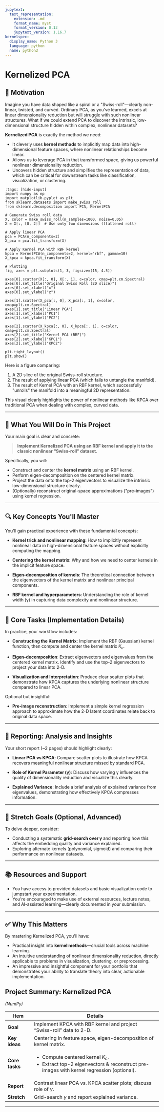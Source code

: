 ```yaml
---
jupytext:
  text_representation:
    extension: .md
    format_name: myst
    format_version: 0.13
    jupytext_version: 1.16.7
kernelspec:
  display_name: Python 3
  language: python
  name: python3
---
```

# Kernelized PCA

## 🌟 Motivation

Imagine you have data shaped like a spiral or a "Swiss-roll"—clearly non-linear, twisted, and curved. Ordinary PCA, as you've learned, excels at linear dimensionality reduction but will struggle with such nonlinear structures. What if we could extend PCA to discover the intrinsic, low-dimensional structure hidden within complex, nonlinear datasets?

**Kernelized PCA** is exactly the method we need:

* It cleverly uses **kernel methods** to implicitly map data into high-dimensional feature spaces, where nonlinear relationships become linear.
* Allows us to leverage PCA in that transformed space, giving us powerful nonlinear dimensionality reduction.
* Uncovers hidden structure and simplifies the representation of data, which can be critical for downstream tasks like classification, visualization, or clustering.

```{code-cell} ipython3
:tags: [hide-input]
import numpy as np
import matplotlib.pyplot as plt
from sklearn.datasets import make_swiss_roll
from sklearn.decomposition import PCA, KernelPCA

# Generate Swiss roll data
X, color = make_swiss_roll(n_samples=1000, noise=0.05)
X = X[:, [0, 2]]  # Use only two dimensions (flattened roll)

# Apply linear PCA
pca = PCA(n_components=2)
X_pca = pca.fit_transform(X)

# Apply Kernel PCA with RBF kernel
kpca = KernelPCA(n_components=2, kernel="rbf", gamma=10)
X_kpca = kpca.fit_transform(X)

# Plotting
fig, axes = plt.subplots(1, 3, figsize=(15, 4.5))

axes[0].scatter(X[:, 0], X[:, 1], c=color, cmap=plt.cm.Spectral)
axes[0].set_title("Original Swiss Roll (2D slice)")
axes[0].set_xlabel("x")
axes[0].set_ylabel("z")

axes[1].scatter(X_pca[:, 0], X_pca[:, 1], c=color, cmap=plt.cm.Spectral)
axes[1].set_title("Linear PCA")
axes[1].set_xlabel("PC1")
axes[1].set_ylabel("PC2")

axes[2].scatter(X_kpca[:, 0], X_kpca[:, 1], c=color, cmap=plt.cm.Spectral)
axes[2].set_title("Kernel PCA (RBF)")
axes[2].set_xlabel("KPC1")
axes[2].set_ylabel("KPC2")

plt.tight_layout()
plt.show()

```

Here is a figure comparing:

1. A 2D slice of the original Swiss-roll structure.
2. The result of applying linear PCA (which fails to untangle the manifold).
3. The result of Kernel PCA with an RBF kernel, which successfully "unrolls" the manifold into a meaningful 2D representation.

This visual clearly highlights the power of nonlinear methods like KPCA over traditional PCA when dealing with complex, curved data.

---

## 📌 What You Will Do in This Project

Your main goal is clear and concrete:

> **Implement Kernelized PCA using an RBF kernel and apply it to the classic nonlinear “Swiss-roll” dataset.**

Specifically, you will:

* Construct and center the **kernel matrix** using an RBF kernel.
* Perform eigen-decomposition on the centered kernel matrix.
* Project the data onto the top-2 eigenvectors to visualize the intrinsic low-dimensional structure clearly.
* (Optionally) reconstruct original-space approximations ("pre-images") using kernel regression.

---

## 🔍 Key Concepts You'll Master

You'll gain practical experience with these fundamental concepts:

* **Kernel trick and nonlinear mapping**:
  How to implicitly represent nonlinear data in high-dimensional feature spaces without explicitly computing the mapping.

* **Centering the kernel matrix**:
  Why and how we need to center kernels in the implicit feature space.

* **Eigen-decomposition of kernels**:
  The theoretical connection between the eigenvectors of the kernel matrix and nonlinear principal components.

* **RBF kernel and hyperparameters**:
  Understanding the role of kernel width (γ) in capturing data complexity and nonlinear structure.

---

## 🚧 Core Tasks (Implementation Details)

In practice, your workflow includes:

* **Constructing the Kernel Matrix**:
  Implement the RBF (Gaussian) kernel function, then compute and center the kernel matrix $K_c$.

* **Eigen-decomposition**:
  Extract eigenvectors and eigenvalues from the centered kernel matrix. Identify and use the top-2 eigenvectors to project your data into 2-D.

* **Visualization and Interpretation**:
  Produce clear scatter plots that demonstrate how KPCA captures the underlying nonlinear structure compared to linear PCA.

Optional but insightful:

* **Pre-image reconstruction**:
  Implement a simple kernel regression approach to approximate how the 2-D latent coordinates relate back to original data space.

---

## 📝 Reporting: Analysis and Insights

Your short report (\~2 pages) should highlight clearly:

* **Linear PCA vs KPCA**:
  Compare scatter plots to illustrate how KPCA recovers meaningful nonlinear structure missed by standard PCA.

* **Role of Kernel Parameter (γ)**:
  Discuss how varying γ influences the quality of dimensionality reduction and visualize this clearly.

* **Explained Variance**:
  Include a brief analysis of explained variance from eigenvalues, demonstrating how effectively KPCA compresses information.

---

## 🚀 Stretch Goals (Optional, Advanced)

To delve deeper, consider:

* Conducting a systematic **grid-search over γ** and reporting how this affects the embedding quality and variance explained.
* Exploring alternate kernels (polynomial, sigmoid) and comparing their performance on nonlinear datasets.

---

## 📚 Resources and Support

* You have access to provided datasets and basic visualization code to jumpstart your experimentation.
* You're encouraged to make use of external resources, lecture notes, and AI-assisted learning—clearly documented in your submission.

---

## ✅ Why This Matters

By mastering Kernelized PCA, you'll have:

* Practical insight into **kernel methods**—crucial tools across machine learning.
* An intuitive understanding of nonlinear dimensionality reduction, directly applicable to problems in visualization, clustering, or preprocessing.
* An impressive and insightful component for your portfolio that demonstrates your ability to translate theory into clear, actionable implementation.

## Project Summary: Kernelized PCA

*(NumPy)*

| Item           | Details                                                                                                                                         |
| -------------- | ----------------------------------------------------------------------------------------------------------------------------------------------- |
| **Goal**       | Implement KPCA with RBF kernel and project “Swiss-roll” data to 2-D.                                                                            |
| **Key ideas**  | Centering in feature space, eigen-decomposition of kernel matrix.                                                                               |
| **Core tasks** | <ul><li>Compute centered kernel $K_c$.</li><li>Extract top-2 eigenvectors & reconstruct pre-images with kernel regression (optional).</li></ul> |
| **Report**     | Contrast linear PCA vs. KPCA scatter plots; discuss role of $\gamma$.                                                                           |
| **Stretch**    | Grid-search $\gamma$ and report explained variance.                                                                                             |

---